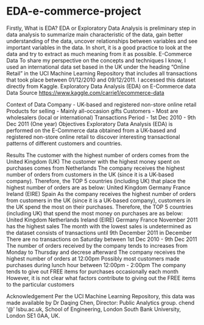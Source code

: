 # EDA-e-commerce-project
Firstly, What is EDA? EDA or Exploratory Data Analysis is preliminary step in data analysis to summarize main characteristic of the data, gain better understanding of the data, uncover relationships between variables and see important variables in the data. In short, it is a good practice to look at the data and try to extract as much meaning from it as possible. E-Commerce Data To share my perspective on the concepts and techniques I know, I used an international data set based in the UK under the heading “Online Retail” in the UCI Machine Learning Repository that includes all transactions that took place between 01/12/2010 and 09/12/2011. I accessed this dataset directly from Kaggle. 
Exploratory Data Analysis (EDA) on E-Commerce data
Data Source 
https://www.kaggle.com/carrie1/ecommerce-data

Context of Data
Company - UK-based and registered non-store online retail
Products for selling - Mainly all-occasion gifts
Customers - Most are wholesalers (local or international)
Transactions Period - 1st Dec 2010 - 9th Dec 2011 (One year)
Objectives
Exploratory Data Analysis (EDA) is performed on the E-Commerce data obtained from a UK-based and registered non-store online retail to discover interesting transactional patterns of different customers and countries.

Results
The customer with the highest number of orders comes from the United Kingdom (UK)
The customer with the highest money spent on purchases comes from Netherlands
The company receives the highest number of orders from customers in the UK (since it is a UK-based company). Therefore, the TOP 5 countries (including UK) that place the highest number of orders are as below:
United Kingdom
Germany
France
Ireland (EIRE)
Spain
As the company receives the highest number of orders from customers in the UK (since it is a UK-based company), customers in the UK spend the most on their purchases. Therefore, the TOP 5 countries (including UK) that spend the most money on purchases are as below:
United Kingdom
Netherlands
Ireland (EIRE)
Germany
France
November 2011 has the highest sales
The month with the lowest sales is undetermined as the dataset consists of transactions until 9th December 2011 in December
There are no transactions on Saturday between 1st Dec 2010 - 9th Dec 2011
The number of orders received by the company tends to increases from Monday to Thursday and decrese afterward
The company receives the highest number of orders at 12:00pm
Possibly most customers made purchases during lunch hour between 12:00pm - 2:00pm
The company tends to give out FREE items for purchases occasionally each month
However, it is not clear what factors contribute to giving out the FREE items to the particular customers


Acknowledgement
Per the UCI Machine Learning Repository, this data was made available by Dr Daqing Chen, Director: Public Analytics group. chend '@' lsbu.ac.uk, School of Engineering, London South Bank University, London SE1 0AA, UK.
